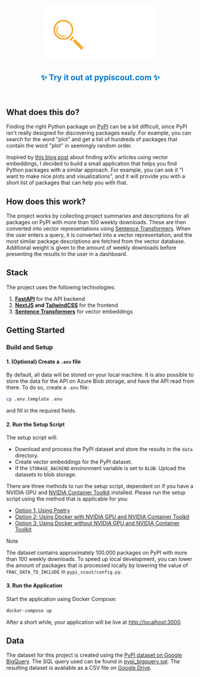 <p align="center">
  <img src="./static/pypi.svg" alt="PyPI Scout Logo" width="300">
</p>
<h3 align="center" style="font-size: 1.5em; font-weight: bold;">
  <a href="https://pypiscout.com" target="_blank" style="text-decoration: none; color: #007acc;">✨ Try it out at pypiscout.com ✨</a>
</h3>
</br>

## What does this do?

Finding the right Python package on [PyPI](https://pypi.org/) can be a bit difficult, since PyPI isn't really designed for discovering packages easily. For example, you can search for the word "plot" and get a list of hundreds of packages that contain the word "plot" in seemingly random order.

Inspired by [this blog post](https://koaning.io/posts/search-boxes/) about finding arXiv articles using vector embeddings, I decided to build a small application that helps you find Python packages with a similar approach. For example, you can ask it "I want to make nice plots and visualizations", and it will provide you with a short list of packages that can help you with that.

## How does this work?

The project works by collecting project summaries and descriptions for all packages on PyPI with more than 100 weekly downloads. These are then converted into vector representations using [Sentence Transformers](https://www.sbert.net/). When the user enters a query, it is converted into a vector representation, and the most similar package descriptions are fetched from the vector database. Additional weight is given to the amount of weekly downloads before presenting the results to the user in a dashboard.

## Stack

The project uses the following technologies:

1. **[FastAPI](https://fastapi.tiangolo.com/)** for the API backend
2. **[NextJS](https://nextjs.org/) and [TailwindCSS](https://tailwindcss.com/)** for the frontend
3. **[Sentence Transformers](https://www.sbert.net/)** for vector embeddings

## Getting Started

### Build and Setup

#### 1. (Optional) **Create a `.env` file**

By default, all data will be stored on your local machine. It is also possible to store the data for the API on Azure Blob storage, and
have the API read from there. To do so, create a `.env` file:

```sh
cp .env.template .env
```

and fill in the required fields.

#### 2. **Run the Setup Script**

The setup script will:

- Download and process the PyPI dataset and store the results in the `data` directory.
- Create vector embeddings for the PyPI dataset.
- If the `STORAGE_BACKEND` environment variable is set to `BLOB`: Upload the datasets to blob storage.

There are three methods to run the setup script, dependent on if you have a NVIDIA GPU and [NVIDIA Container Toolkit](https://docs.nvidia.com/datacenter/cloud-native/container-toolkit/latest/install-guide.html) installed. Please run the setup script using the method that is applicable for you:

- [Option 1: Using Poetry](SETUP.md#option-1-using-poetry)
- [Option 2: Using Docker with NVIDIA GPU and NVIDIA Container Toolkit](SETUP.md#option-2-using-docker-with-nvidia-gpu-and-nvidia-container-toolkit)
- [Option 3: Using Docker without NVIDIA GPU and NVIDIA Container Toolkit](SETUP.md#option-3-using-docker-without-nvidia-gpu-and-nvidia-container-toolkit)

> [!NOTE]
> The dataset contains approximately 100.000 packages on PyPI with more than 100 weekly downloads. To speed up local development,
> you can lower the amount of packages that is processed locally by lowering the value of `FRAC_DATA_TO_INCLUDE` in `pypi_scout/config.py`.

#### 3. **Run the Application**

Start the application using Docker Compose:

```sh
docker-compose up
```

After a short while, your application will be live at [http://localhost:3000](http://localhost:3000).

## Data

The dataset for this project is created using the [PyPI dataset on Google BigQuery](https://console.cloud.google.com/marketplace/product/gcp-public-data-pypi/pypi?project=regal-net-412415). The SQL query used can be found in [pypi_bigquery.sql](./pypi_bigquery.sql). The resulting dataset is available as a CSV file on [Google Drive](https://drive.google.com/file/d/1huR7-VD3AieBRCcQyRX9MWbPLMb_czjq/view?usp=sharing).
